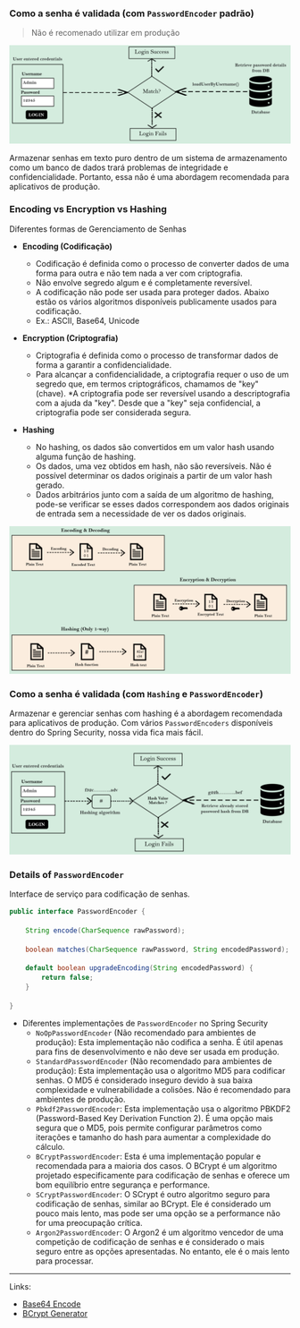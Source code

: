 ### Como a senha é validada (com `PasswordEncoder` padrão)

> Não é recomenado utilizar em produção

![How passwords validated with default PasswordEncoder](./img/spring_security_how_passwords_validated.png)

Armazenar senhas em texto puro dentro de um sistema de armazenamento como um banco de dados trará problemas de
integridade e confidencialidade. Portanto, essa não é uma abordagem recomendada para aplicativos de produção.

### Encoding vs Encryption vs Hashing

Diferentes formas de Gerenciamento de Senhas

* **Encoding (Codificação)**
    * Codificação é definida como o processo de converter dados de uma forma para outra e não tem nada a ver com
      criptografia.
    * Não envolve segredo algum e é completamente reversível.
    * A codificação não pode ser usada para proteger dados. Abaixo estão os vários algoritmos disponíveis publicamente
      usados para codificação.
    * Ex.: ASCII, Base64, Unicode

* **Encryption (Criptografia)**
    * Criptografia é definida como o processo de transformar dados de forma a garantir a confidencialidade.
    * Para alcançar a confidencialidade, a criptografia requer o uso de um segredo que, em termos criptográficos,
      chamamos de "key" (chave).
      *A criptografia pode ser reversível usando a descriptografia com a ajuda da "key". Desde que a "key" seja
      confidencial, a criptografia pode ser considerada segura.

* **Hashing**
    * No hashing, os dados são convertidos em um valor hash usando alguma função de hashing.
    * Os dados, uma vez obtidos em hash, não são reversíveis. Não é possível determinar os dados originais a partir de
      um valor hash gerado.
    * Dados arbitrários junto com a saída de um algoritmo de hashing, pode-se verificar se esses dados correspondem aos
      dados originais de entrada sem a necessidade de ver os dados originais.

![Encoding vs Encryption vs Hashing](./img/spring_security_encoding_encryption_hashing.png)

### Como a senha é validada (com `Hashing` e `PasswordEncoder`)

Armazenar e gerenciar senhas com hashing é a abordagem recomendada para aplicativos de produção. Com
vários `PasswordEncoders` disponíveis dentro do Spring Security, nossa vida fica mais fácil.

![How passwords validated with Hashing e PasswordEncoder](./img/spring_security_how_passwords_validated_with_hashing_passwordencoders.png)

### Details of `PasswordEncoder`

Interface de serviço para codificação de senhas.

```java
public interface PasswordEncoder {

	String encode(CharSequence rawPassword);

	boolean matches(CharSequence rawPassword, String encodedPassword);

	default boolean upgradeEncoding(String encodedPassword) {
		return false;
	}

}
```

* Diferentes implementações de `PasswordEncoder` no Spring Security
    * `NoOpPasswordEncoder` (Não recomendado para ambientes de produção): Esta implementação não codifica a senha. É
      útil apenas para fins de desenvolvimento e não deve ser usada em produção.
    * `StandardPasswordEncoder` (Não recomendado para ambientes de produção): Esta implementação usa o algoritmo MD5
      para codificar senhas. O MD5 é considerado inseguro devido à sua baixa complexidade e vulnerabilidade a colisões.
      Não é recomendado para ambientes de produção.
    * `Pbkdf2PasswordEncoder`: Esta implementação usa o algoritmo PBKDF2 (Password-Based Key Derivation Function 2). É
      uma opção mais segura que o MD5, pois permite configurar parâmetros como iterações e tamanho do hash para aumentar
      a complexidade do cálculo.
    * `BCryptPasswordEncoder`: Esta é uma implementação popular e recomendada para a maioria dos casos. O BCrypt é um
      algoritmo projetado especificamente para codificação de senhas e oferece um bom equilíbrio entre segurança e
      performance.
    * `SCryptPasswordEncoder`: O SCrypt é outro algoritmo seguro para codificação de senhas, similar ao BCrypt. Ele é
      considerado um pouco mais lento, mas pode ser uma opção se a performance não for uma preocupação crítica.
    * `Argon2PasswordEncoder`: O Argon2 é um algoritmo vencedor de uma competição de codificação de senhas e é
      considerado o mais seguro entre as opções apresentadas. No entanto, ele é o mais lento para processar.

---

Links:

* [Base64 Encode](https://www.base64encode.org/)
* [BCrypt Generator](https://bcrypt-generator.com/)